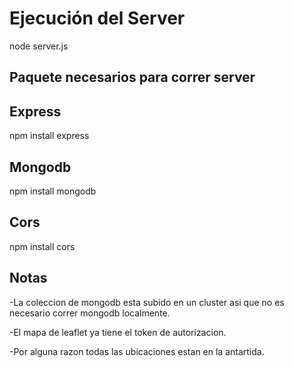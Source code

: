 # Ejecución del Server
node server.js 
## Paquete necesarios para correr server
## Express
npm install express
## Mongodb
npm install mongodb
## Cors
npm install cors
## Notas
-La coleccion de mongodb esta subido en un cluster asi que no es necesario correr mongodb localmente.

-El mapa de leaflet ya tiene el token de autorizacion.

-Por alguna razon todas las ubicaciones estan en la antartida.
